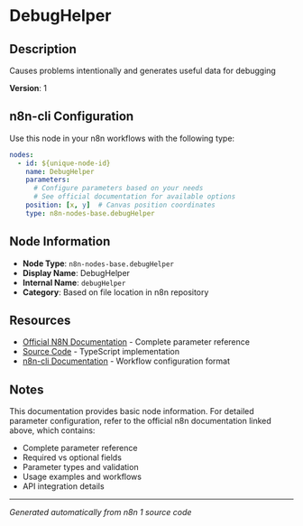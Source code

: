 # DebugHelper

## Description

Causes problems intentionally and generates useful data for debugging

**Version**: 1

## n8n-cli Configuration

Use this node in your n8n workflows with the following type:

```yaml
nodes:
  - id: ${unique-node-id}
    name: DebugHelper
    parameters:
      # Configure parameters based on your needs
      # See official documentation for available options
    position: [x, y]  # Canvas position coordinates
    type: n8n-nodes-base.debugHelper
```

## Node Information

- **Node Type**: `n8n-nodes-base.debugHelper`
- **Display Name**: DebugHelper
- **Internal Name**: `debugHelper`
- **Category**: Based on file location in n8n repository

## Resources

- [Official N8N Documentation](https://docs.n8n.io/integrations/builtin/app-nodes/n8n-nodes-base.debughelper/) - Complete parameter reference
- [Source Code](https://github.com/n8n-io/n8n/blob/master/packages/nodes-base/nodes/DebugHelper/DebugHelper.node.ts) - TypeScript implementation
- [n8n-cli Documentation](https://github.com/edenreich/n8n-cli) - Workflow configuration format

## Notes

This documentation provides basic node information. For detailed parameter configuration, 
refer to the official n8n documentation linked above, which contains:

- Complete parameter reference
- Required vs optional fields
- Parameter types and validation
- Usage examples and workflows
- API integration details

---
*Generated automatically from n8n 1 source code*
